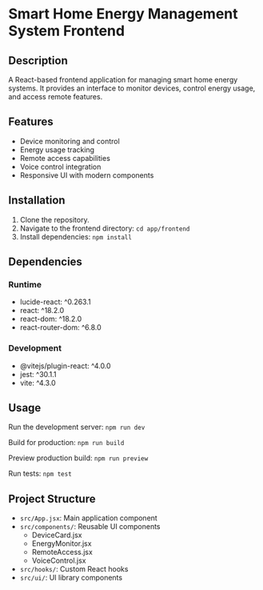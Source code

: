 # Smart Home Energy Management System Frontend

## Description

A React-based frontend application for managing smart home energy systems. It provides an interface to monitor devices, control energy usage, and access remote features.

## Features

- Device monitoring and control
- Energy usage tracking
- Remote access capabilities
- Voice control integration
- Responsive UI with modern components

## Installation

1. Clone the repository.
2. Navigate to the frontend directory: `cd app/frontend`
3. Install dependencies: `npm install`

## Dependencies

### Runtime
- lucide-react: ^0.263.1
- react: ^18.2.0
- react-dom: ^18.2.0
- react-router-dom: ^6.8.0

### Development
- @vitejs/plugin-react: ^4.0.0
- jest: ^30.1.1
- vite: ^4.3.0

## Usage

Run the development server: `npm run dev`

Build for production: `npm run build`

Preview production build: `npm run preview`

Run tests: `npm test`

## Project Structure

- `src/App.jsx`: Main application component
- `src/components/`: Reusable UI components
  - DeviceCard.jsx
  - EnergyMonitor.jsx
  - RemoteAccess.jsx
  - VoiceControl.jsx
- `src/hooks/`: Custom React hooks
- `src/ui/`: UI library components

